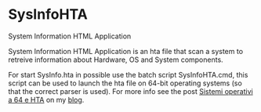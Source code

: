 # SysInfoHTA
System Information HTML Application

System Information HTML Application is an hta file that scan a system to retreive information about Hardware, OS and System components.

For start SysInfo.hta in possible use the batch script SysInfoHTA.cmd, this script can be used to launch the hta file on 64-bit operating systems (so that the correct parser is used). For more info see the post [Sistemi operativi a 64 e HTA](https://www.devadmin.it/2011/09/07/sistemi-operativi-a-64-e-hta/) on my [blog](https://www.devadmin.it/).
